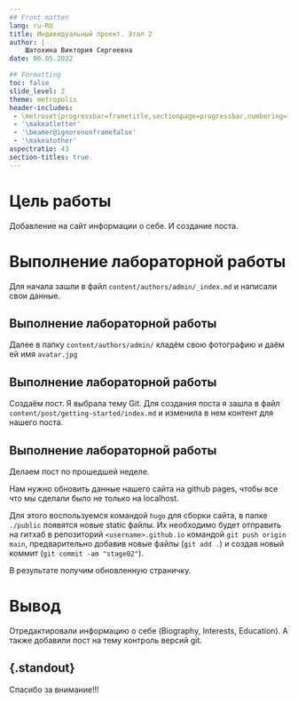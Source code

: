 ```yaml
---
## Front matter
lang: ru-RU
title: Индивидуальный проект. Этап 2
author: |
    Шатохина Виктория Сергеевна
date: 06.05.2022

## Formatting
toc: false
slide_level: 2
theme: metropolis
header-includes: 
 - \metroset{progressbar=frametitle,sectionpage=progressbar,numbering=fraction}
 - '\makeatletter'
 - '\beamer@ignorenonframefalse'
 - '\makeatother'
aspectratio: 43
section-titles: true
---
```



# Цель работы

Добавление на сайт информации о себе. И создание поста.

# Выполнение лабораторной работы

Для начала зашли в файл `content/authors/admin/_index.md` и написали свои данные.

## Выполнение лабораторной работы

Далее в папку `content/authors/admin/` кладём свою фотографию и даём ей имя `avatar.jpg`

## Выполнение лабораторной работы
Создаём пост.
Я выбрала тему Git.
Для создания поста я зашла в файл `content/post/getting-started/index.md` и изменила в нем контент для нашего поста.

## Выполнение лабораторной работы

Делаем пост по прошедшей неделе.

Нам нужно обновить данные нашего сайта на github pages, чтобы все что мы сделали было не только на localhost.

Для этого воспользуемся командой `hugo` для сборки сайта, в папке `./public` появятся новые static файлы.
Их необходимо будет отправить на гитхаб в репозиторий `<username>.github.io` командой `git push origin main`, предварительно добавив новые файлы (`git add .`) и создав новый коммит (`git commit -am "stage02"`).

В результате получим обновленную страничку.

# Вывод

Отредактировали информацию о себе (Biography, Interests, Education). А также добавили пост на тему контроль версий git.

## {.standout}
Спасибо за внимание!!!
